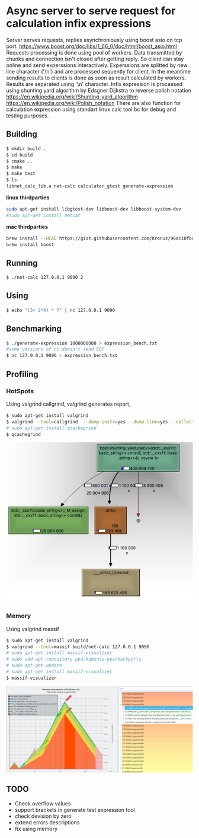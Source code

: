 
Async server to serve request for calculation infix expressions
===
Server serves requests, replies asynchroniously using boost asio on tcp port. 
https://www.boost.org/doc/libs/1_66_0/doc/html/boost_asio.html
Requests processing is done using pool of workers. Data transmitted by chunks and connection isn't closed after getting reply.
So client can stay online and send experssions interactively. Experssions are splitted by new line character ('\n') and are processed sequently for client. In the meantime sending results to clients is done as soon as result calculated by workers. Results are separated using '\n' character.
Infix expression is processed using shunting yard algorithm by Edsgner Dijkstra to reverse polish notation
 https://en.wikipedia.org/wiki/Shunting-yard_algorithm
 https://en.wikipedia.org/wiki/Polish_notation
There are also function for calculation expression using standart linux calc tool bc for debug and testing purposes.



## Building
```sh
$ mkdir build .
$ cd build
$ cmake ..
$ make
$ make test
$ ls
libnet_calc_lib.a net-calc calculator_gtest generate-expression
```
**linux thirdparties**
```sh
sudo apt-get install libgtest-dev libboost-dev libboost-system-dev
#sudo apt-get install netcat 
```

**mac thirdparties**
```sh
brew install --HEAD https://gist.githubusercontent.com/Kronuz/96ac10fbd8472eb1e7566d740c4034f8/raw/gtest.rb
brew install boost
```

## Running 
```sh
$ ./net-calc 127.0.0.1 9090 2
```

## Using
```sh
$ echo "(3+ 2*4) * 7" | nc 127.0.0.1 9090
```

## Benchmarking
```sh
$ ./generate-expression 1000000000 > expression_bench.txt
#some versions of nc doesn't send EOF
$ nc 127.0.0.1 9090 < expression_bench.txt
```


## Profiling

### HotSpots
Using valgrind callgrind, valgrind generates report, 
```sh
$ sudo apt-get install valgrind
$ valgrind --tool=callgrind  --dump-instr=yes --dump-line=yes --collect-jumps=yes build/net-calc 127.0.0.1 9090
# sudo apt-get install qcachegrind
$ qcachegrind 
```
![callgrind graph](./callgrind.png "Most of time in copying std::string during shunting_yard loop, sample task 1 Mb")

### Memory
Using valgrind massif
```sh
$ sudo apt-get install valgrind
$ valgrind --tool=massif build/net-calc 127.0.0.1 9090
# sudo apt-get install massif-visualizer
# sudo add-apt-repository ppa:kubuntu-ppa/backports 
# sudo apt-get update
# sudo apt-get install massif-visualizer
$ massif-visualizer
```
![massif visualizer graph](./massif.png "Memory used for operations containter and result vector containers, samle task 1Mb")

## TODO
 * Check overflow values
 * support brackets in generate test expression tool
 * check devision by zero
 * extend errors descriptions
 * fix using memory



